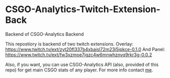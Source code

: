 # CSGO-Analytics-Twitch-Extension-Back
Backend of CSGO-Analytics Backend

This repostiory is backend of two twitch extensions.
Overlay: https://www.twitch.tv/ext/zyt20fl337b4xbaisl72m23j5ipkce-0.1.0
And Panel: https://www.twitch.tv/ext/fw3xzmoe7jgzc4w6mnwhznvq9rkr3g-0.0.2


Also, if you want, you can use CSGO-Analytics API (also, provided of this repo) for get main CSGO stats of any player. For more info contact <a href="https://github.com/TTATPuOT">me</a>.
